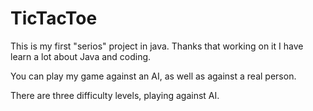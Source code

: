 # TicTacToe

This is my first "serios" project in java.
Thanks that working on it I have learn a lot about Java and coding.

You can play my game against an AI, as well as against a real person.

There are three difficulty levels, playing against AI.
